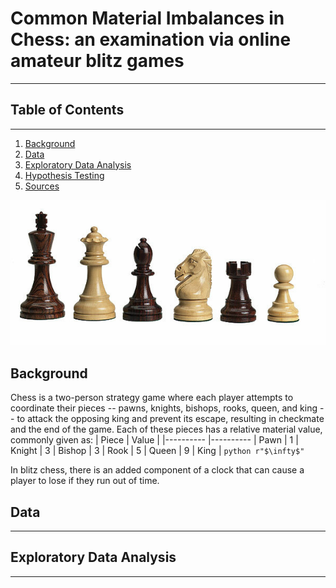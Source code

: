 # Common Material Imbalances in Chess: an examination via online amateur blitz games

_________________________

## Table of Contents
_________________________

1. [Background](#background)
2. [Data](#data)
3. [Exploratory Data Analysis](#exploratory-data-analysis)
4. [Hypothesis Testing](#hypothesis-testing)
5. [Sources](#sources)

<div align="center">
    <img width="1200" src="./images/chesspieces.jpg" alt="chmod Options">
</div>

## Background
Chess is a two-person strategy game where each player attempts to coordinate their pieces -- pawns, knights, bishops, rooks, queen, and king -- to attack the opposing king and prevent its escape, resulting in checkmate and the end of the game. Each of these pieces has a relative material value, commonly given as:
| Piece         | Value
|
|----------     |----------
| Pawn          | 1
| Knight        | 3
| Bishop        | 3
| Rook          | 5
| Queen         | 9
| King          | ```python r"$\infty$"```

In blitz chess, there is an added component of a clock that can cause a player to lose if they run out of time.

## Data
_________________________

## Exploratory Data Analysis

_________________________

